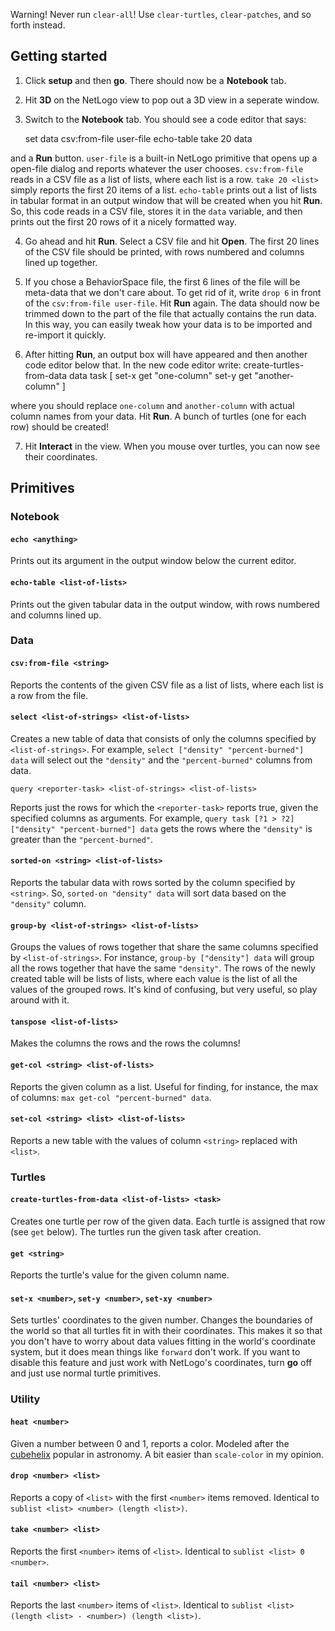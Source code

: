 Warning! Never run `clear-all`! Use `clear-turtles`, `clear-patches`, and so forth instead.

Getting started
---

1. Click **setup** and then **go**. There should now be a **Notebook** tab.
2. Hit **3D** on the NetLogo view to pop out a 3D view in a seperate window.
3. Switch to the **Notebook** tab. You should see a code editor that says:

    set data csv:from-file user-file
    echo-table take 20 data

and a **Run** button. `user-file` is a built-in NetLogo primitive that opens up a open-file dialog and reports whatever the user chooses. `csv:from-file` reads in a CSV file as a list of lists, where each list is a row. `take 20 <list>` simply reports the first 20 items of a list. `echo-table` prints out a list of lists in tabular format in an output window that will be created when you hit **Run**. So, this code reads in a CSV file, stores it in the `data` variable, and then prints out the first 20 rows of it a nicely formatted way.

4. Go ahead and hit **Run**. Select a CSV file and hit **Open**. The first 20 lines of the CSV file should be printed, with rows numbered and columns lined up together.

5. If you chose a BehaviorSpace file, the first 6 lines of the file will be meta-data that we don't care about. To get rid of it, write `drop 6` in front of the `csv:from-file user-file`. Hit **Run** again. The data should now be trimmed down to the part of the file that actually contains the run data. In this way, you can easily tweak how your data is to be imported and re-import it quickly.

6. After hitting **Run**, an output box will have appeared and then another code editor below that. In the new code editor write:
    create-turtles-from-data data task [
      set-x get "one-column"
      set-y get "another-column"
    ]

where you should replace `one-column` and `another-column` with actual column names from your data. Hit **Run**. A bunch of turtles (one for each row) should be created!

7. Hit **Interact** in the view. When you mouse over turtles, you can now see their coordinates.


Primitives
---

### Notebook

#### `echo <anything>`

Prints out its argument in the output window below the current editor.

#### `echo-table <list-of-lists>`

Prints out the given tabular data in the output window, with rows numbered and columns lined up.

### Data

#### `csv:from-file <string>`

Reports the contents of the given CSV file as a list of lists, where each list is a row from the file.

#### `select <list-of-strings> <list-of-lists>`

Creates a new table of data that consists of only the columns specified by `<list-of-strings>`.  For example, `select ["density" "percent-burned"] data` will select out the `"density"` and the `"percent-burned"` columns from data.

`query <reporter-task> <list-of-strings> <list-of-lists>`

Reports just the rows for which the `<reporter-task>` reports true, given the specified columns as arguments. For example, `query task [?1 > ?2] ["density" "percent-burned"] data` gets the rows where the `"density"` is greater than the `"percent-burned"`.

#### `sorted-on <string> <list-of-lists>`

Reports the tabular data with rows sorted by the column specified by `<string>`. So, `sorted-on "density" data` will sort data based on the `"density"` column.

#### `group-by <list-of-strings> <list-of-lists>`

Groups the values of rows together that share the same columns specified by `<list-of-strings>`. For instance, `group-by ["density"] data` will group all the rows together that have the same `"density"`. The rows of the newly created table will be lists of lists, where each value is the list of all the values of the grouped rows. It's kind of confusing, but very useful, so play around with it.

#### `tanspose <list-of-lists>`

Makes the columns the rows and the rows the columns!

#### `get-col <string> <list-of-lists>`

Reports the given column as a list. Useful for finding, for instance, the max of columns: `max get-col "percent-burned" data`.

#### `set-col <string> <list> <list-of-lists>`

Reports a new table with the values of column `<string>` replaced with `<list>`.

### Turtles

#### `create-turtles-from-data <list-of-lists> <task>`

Creates one turtle per row of the given data. Each turtle is assigned that row (see `get` below). The turtles run the given task after creation.

#### `get <string>`

Reports the turtle's value for the given column name.

#### `set-x <number>`, `set-y <number>`, `set-xy <number>`

Sets turtles' coordinates to the given number. Changes the boundaries of the world so that all turtles fit in with their coordinates. This makes it so that you don't have to worry about data values fitting in the world's coordinate system, but it does mean things like `forward` don't work. If you want to disable this feature and just work with NetLogo's coordinates, turn **go** off and just use normal turtle primitives.

### Utility

#### `heat <number>`

Given a number between 0 and 1, reports a color. Modeled after the [cubehelix](https://www.mrao.cam.ac.uk/~dag/CUBEHELIX/) popular in astronomy. A bit easier than `scale-color` in my opinion.

#### `drop <number> <list>`

Reports a copy of `<list>` with the first `<number>` items removed. Identical to `sublist <list> <number> (length <list>)`.

#### `take <number> <list>`

Reports the first `<number>` items of `<list>`. Identical to `sublist <list> 0 <number>`.

#### `tail <number> <list>`

Reports the last `<number>` items of `<list>`. Identical to `sublist <list> (length <list> - <number>) (length <list>)`.
